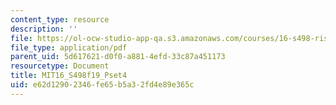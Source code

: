 ```yaml
---
content_type: resource
description: ''
file: https://ol-ocw-studio-app-qa.s3.amazonaws.com/courses/16-s498-risk-aware-and-robust-nonlinear-planning-fall-2019/e62d12902346fe65b5a32fd4e89e365c_MIT16_S498f19_Pset4.pdf
file_type: application/pdf
parent_uid: 5d617621-d0f0-a881-4efd-33c87a451173
resourcetype: Document
title: MIT16_S498f19_Pset4
uid: e62d1290-2346-fe65-b5a3-2fd4e89e365c
---
```

